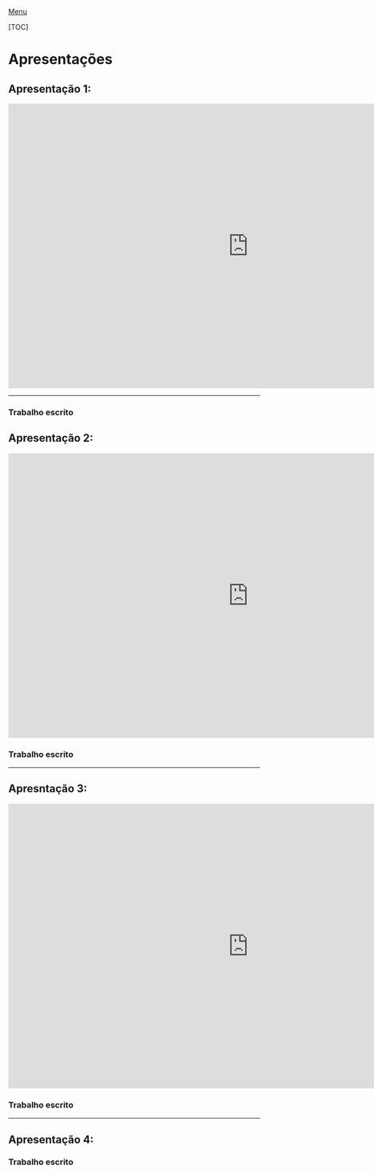 [Menu](../../README.md)

[TOC]

# Apresentações
## Apresentação 1:

<iframe src="https://docs.google.com/presentation/d/e/2PACX-1vTQLOVBduBWBMTq08ENSG4ojq5B9mwCx2RNXc66u5MnudiyEKh5IDv9P0JTmpW6gr1tCIxSfwc_f4Ii/embed?start=false&loop=false&delayms=3000" frameborder="0" width="960" height="569" allowfullscreen="true" mozallowfullscreen="true" webkitallowfullscreen="true"></iframe>

---

### Trabalho escrito

## Apresentação 2:
<iframe src="https://docs.google.com/presentation/d/e/2PACX-1vQgc2eq3StJ9Yu2R7x5FDircprePQvWgWJdzjDuGBhR1ehJXRVQOpoADGPNiSHroYfmQsHgvNHNQ9vl/embed?start=false&loop=false&delayms=3000" frameborder="0" width="960" height="569" allowfullscreen="true" mozallowfullscreen="true" webkitallowfullscreen="true"></iframe>	

### Trabalho escrito

---

## Apresntação 3:
<iframe src="https://docs.google.com/presentation/d/e/2PACX-1vSOc13rczECL3a81H9TMu6xC2QevlxaG622-nfPZd1DR_F56zUgkNUVOGogltaZhF9WyOZr5Y1arSkf/embed?start=false&loop=false&delayms=3000" frameborder="0" width="960" height="569" allowfullscreen="true" mozallowfullscreen="true" webkitallowfullscreen="true"></iframe>	
	
### Trabalho escrito

---

## Apresentação 4:

### Trabalho escrito
